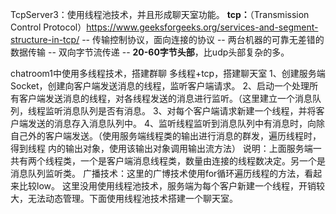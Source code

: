 TcpServer3：使用线程池技术，并且形成聊天室功能。
**tcp：**（Transmission Control Protocol）https://www.geeksforgeeks.org/services-and-segment-structure-in-tcp/
--  传输控制协议，面向连接的协议
-- 两台机器的可靠无差错的数据传输
-- 双向字节流传递
-- **20-60字节头部**，比udp头部复杂的多。


chatroom1中使用多线程技术，搭建群聊
多线程+tcp，搭建聊天室
1、创建服务端Socket，创建向客户端发送消息的线程，监听客户端请求。
2、启动一个处理所有客户端发送消息的线程，对各线程发送的消息进行监听。（这里建立一个消息队列，线程监听消息队列是否有消息。
3、对每个客户端请求新建一个线程，并将客户端发送的消息存入消息队列中。
4、监听线程监听到消息队列中有消息时，向除自己外的客户端发送。（使用服务端线程类的输出进行消息的群发，遍历线程时，得到线程
内的输出对象，使用该输出对象调用输出流方法）
说明：上面服务端一共有两个线程类，一个是客户端消息线程类，数量由连接的线程数决定。另一个是消息队列监听类。
广播技术：这里的广博技术使用for循环遍历线程的方法，看起来比较low。
这里没用使用线程池技术，服务端为每个客户新建一个线程，开销较大，无法动态管理。下面使用线程池技术搭建一个聊天室。




